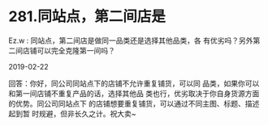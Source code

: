 # 281.同站点，第二间店是

Ez.w : 同站点，第二间店是做同一品类还是选择其他品类，各 有优劣吗？另外第二间店铺可以完全克隆第一间吗？

2019-02-22

回答：你好，同公司同站点下的店铺不允许重复铺货，可以同 品类，如果你可以和第一间店铺不重复产品的话，选择其他品 类也行，优劣取决于你自身货源方面的优势。同公司同站点下 的店铺想要重复铺货，可以通过不同主图、标题、描述起到暂 时规避，但非长久之计。祝大卖~